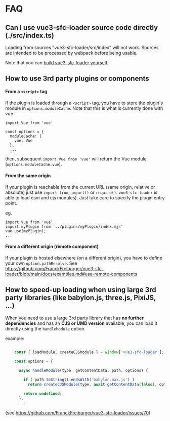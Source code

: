 # FAQ

## Can I use vue3-sfc-loader source code directly (./src/index.ts)

Loading from sources "vue3-sfc-loader/src/index" will not work. Sources are intended to be processed by webpack before being usable.


Note that you can [build vue3-sfc-loader yourself](https://github.com/FranckFreiburger/vue3-sfc-loader#build-your-own-version).


## How to use 3rd party plugins or components

#### From a `<script>` tag
If the plugin is loaded through a `<script>` tag, you have to store the plugin's module in `options.moduleCache`.
Note that this is what is currently done with vue :
```
import Vue from 'vue'

const options = {
  moduleCache: {
    vue: Vue
  },
  ...
```
then, subsequent `import Vue from 'vue'` will return the Vue module (`options.moduleCache.vue`).

#### From the same origin
If your plugin is reachable from the current URL (same origin, relative or absolute) just use `import from`, `import()` or `require()`.
`vue3-sfc-loader` is able to load esm and cjs modules). Just take care to specify the plugin entry point.


eg.
```
import Vue from 'vue'
import myPlugin from '../plugins/myPlugin/index.mjs'
vue.use(myPlugin);
...
```

#### From a different origin (remote component)
If your plugin is hosted elsewhere (on a different origin), you have to define your own `option.pathResolve`.
See https://github.com/FranckFreiburger/vue3-sfc-loader/blob/main/docs/examples.md#use-remote-components


## How to speed-up loading when using large 3rd party libraries (like babylon.js, three.js, PixiJS, ...)

When you need to use a large 3rd party library that has **no further dependencies** and has an **CJS or UMD version** available, you can load it directly using the `handleModule` option.

example:
```javascript

    const { loadModule, createCJSModule } = window['vue3-sfc-loader'];

    const options = {
      ...
      async handleModule(type, getContentData, path, options) {

        if ( path.toString().endsWith('babylon.max.js') )
          return createCJSModule(type, await getContentData(false), options)

        return undefined;
      },
      ...
```

(see https://github.com/FranckFreiburger/vue3-sfc-loader/issues/70)
